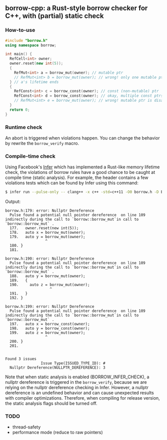 ## borrow-cpp: a Rust-style borrow checker for C++, with (partial) static check 

### How-to-use

```cpp
#include "borrow.h"
using namespace borrow;

int main() {
  RefCell<int> owner;
  owner.reset(new int(5));
  {
    RefMut<int> a = borrow_mut(owner); // mutable ptr
    // RefMut<int> b = borrow_mut(owner); // wrong! only one mutable ptr at a time 
  } // a's lifetime ends
  {
    RefConst<int> c = borrow_const(owner); // const (non-mutable) ptr
    RefConst<int> d = borrow_const(owner); // okay, multiple const ptrs are allowed
    // RefMut<int> e = borrow_mut(owner); // wrong! mutable ptr is disallowed when there is a const ptr
  }
  return 0;
}
```

### Runtime check
An abort is triggered when violations happen. You can change the behavior by rewrite the `borrow_verify` macro. 

### Compile-time check

Using Facebook's [Infer](https://fbinfer.com/) which has implemented a Rust-like memory lifetime check, the violations of borrow rules have a good chance to be caught at compile time (static analysis). For example, the header contains a few violations tests which can be found by Infer using this command: 

```bash
$ infer run --pulse-only -- clang++ -x c++ -std=c++11 -O0 borrow.h -D BORROW_TEST=1 -D BORROW_INFER_CHECK=1
```

Output:
```
borrow.h:179: error: Nullptr Dereference
  Pulse found a potential null pointer dereference  on line 109 indirectly during the call to `borrow::borrow_mut`in call to `borrow::borrow_mut` .
  177.   owner.reset(new int(5));
  178.   auto x = borrow_mut(owner);
  179.   auto y = borrow_mut(owner);
                  ^
  180. }
  181.

borrow.h:190: error: Nullptr Dereference
  Pulse found a potential null pointer dereference  on line 109 indirectly during the call to `borrow::borrow_mut`in call to `borrow::borrow_mut` .
  188.   auto y = borrow_mut(owner);
  189.   {
  190.     auto z = borrow_mut(owner);
                    ^
  191.   }
  192. }

borrow.h:199: error: Nullptr Dereference
  Pulse found a potential null pointer dereference  on line 109 indirectly during the call to `borrow::borrow_mut`in call to `borrow::borrow_mut` .
  197.   auto x = borrow_const(owner);
  198.   auto y = borrow_const(owner);
  199.   auto z = borrow_mut(owner);
                  ^
  200. }
  201.


Found 3 issues
                Issue Type(ISSUED_TYPE_ID): #
  Nullptr Dereference(NULLPTR_DEREFERENCE): 3
```

Note that when static analysis is enabled (BORROW_INFER_CHECK), a nullptr dereference is triggered in the `borrow_verify`, because we are relying on the nullptr dereference checking in Infer. However, a nullptr dereference is an undefined behavior and can cause unexpected results with compiler optimizations. Therefore, when compiling for release version, the static analysis flags should be turned off.   

### TODO
* thread-safety
* performance mode (reduce to raw pointers)
